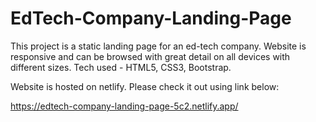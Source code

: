 # EdTech-Company-Landing-Page

This project is a static landing page for an ed-tech company. Website is responsive and can be browsed with great detail on all devices with different sizes. 
Tech used - HTML5, CSS3, Bootstrap.

Website is hosted on netlify. Please check it out using link below:

https://edtech-company-landing-page-5c2.netlify.app/

